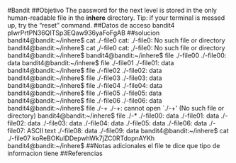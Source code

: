 #Bandit
##Objetivo
The password for the next level is stored in the only human-readable file in the **inhere** directory. Tip: if your terminal is messed up, try the “reset” command.
##Datos de acceso
bandit4
pIwrPrtPN36QITSp3EQaw936yaFoFgAB
##solucion
bandit4@bandit:~/inhere$ cat ./-file0
cat: ./-file0: No such file or directory
bandit4@bandit:~/inhere$ cat ,/-file0
cat: ,/-file0: No such file or directory
bandit4@bandit:~/inhere$
bandit4@bandit:~/inhere$ file ./-file00
./-file00: data
bandit4@bandit:~/inhere$ file ./-file01
./-file01: data
bandit4@bandit:~/inhere$ file ./-file02
./-file02: data
bandit4@bandit:~/inhere$ file ./-file03
./-file03: data
bandit4@bandit:~/inhere$ file ./-file04
./-file04: data
bandit4@bandit:~/inhere$ file ./-file05
./-file05: data
bandit4@bandit:~/inhere$ file ./-file06
./-file06: data
bandit4@bandit:~/inhere$ file ./-+
./-+: cannot open `./-+' (No such file or directory)
bandit4@bandit:~/inhere$ file ./-*
./-file00: data
./-file01: data
./-file02: data
./-file03: data
./-file04: data
./-file05: data
./-file06: data
./-file07: ASCII text
./-file08: data
./-file09: data
bandit4@bandit:~/inhere$ cat ./-file07
koReBOKuIDDepwhWk7jZC0RTdopnAYKh
bandit4@bandit:~/inhere$
##Notas adicionales
el file te dice que tipo de informacion tiene 
##Referencias 

